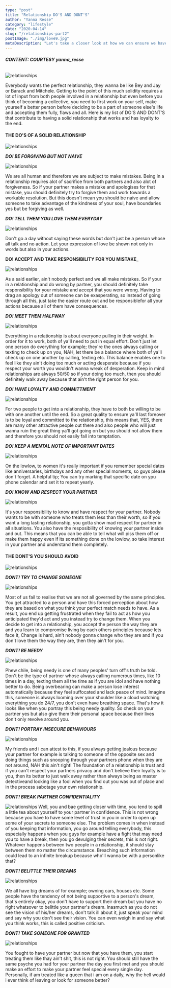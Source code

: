 ```yaml
---
type: "post"
title: "Relationship DO'S AND DONT'S"
author: "Yanna Resse"
category: "lifestyle"
date: "2020-04-14"
slug: "/relationships-part2"
postImage: "./img/love9.jpg"
metaDescription: "Let's take a closer look at how we can ensure we have a ride or die kinda relationship"
---
```


###### _**CONTENT: COURTESY yanna_resse**_

![relationships](./img/love1.jpg)

Everybody wants the perfect relationship, they wanna be like Bey and Jay or Barack and Mitchele. Getting to the point of this much solidity requires a lot of input from both people involved in a relationship but even before you think of becoming a collective, you need to first work on your self, make yourself a better person before deciding to be a part of someone else's life and accepting them fully, flaws and all. Here is my list of DO'S AND DONT'S that contribute to having a solid relationship that works and has loyalty to the end.

#### THE DO'S OF A SOLID RELATIONSHIP

![relationships](./img/love9.jpg)

_**DO! BE FORGIVING BUT NOT NAIVE**_

![relationships](./img/love3.jpg)

We are all human and therefore we are subject to make mistakes. Being in a relationship requires alot of sacrifice from both partners and also alot of forgiveness. So if your partner makes a mistake and apologises for that mistake, you should definitely try to forgive them and work towards a workable resolution. But this doesn't mean you should be naive and allow someone to take advantage of the kindness of your soul, have boundaries yes but be forgiving as well.

_**DO! TELL THEM YOU LOVE THEM EVERYDAY**_

![relationships](./img/love8.jpg)

Don't go a day without saying these words but don't just be a person whose all talk and no action. Let your expression of love be shown not only in words but also in your actions.

**DO! ACCEPT AND TAKE RESPONSIBILITY FOR YOU MISTAKE**\_

![relationships](./img/love5.jpg)

As a said earlier, ain't nobody perfect and we all make mistakes. So if your in a relationship and do wrong by partner, you should definitely take responsibility for your mistake and accept that you were wrong. Having to drag an apology out of someone can be exasperating, so instead of going through all this, just take the easier route out and be responsiblefor all your actions because all of them have consequences.

_**DO! MEET THEM HALFWAY**_

![relationships](./img/love4.jpg)

Everything in a relationship is about everyone pulling in their weight. In order for it to work, both of ya'll need to put in equal effort. Don't just let one person do everything for example; they're the ones always calling or texting to check up on you, NAH, let there be a balance where both of ya'll check up on one another by calling, texting etc. This balance enables one to feel like they ain't doing too much or acting desperate because if you respect your worth you wouldn't wanna wreak of desperation. Keep in mind relationships are always 50/50 so if your doing too much, then you should definitely walk away because that ain't the right person for you.

_**DO! HAVE LOYALTY AND COMMITTMENT**_

![relationships](./img/love6.jpg)

For two people to get into a relationship, they have to both be willing to be with one another until the end. So a great quality to ensure ya'll last foreover is to be loyal and committed to the relationship, this means that, YES, there are many other attractive people out there and also people who will just wanna ruin the great thing ya'll got going on but you should not allow them and therefore you should not easily fall into temptation.

_**DO! KEEP A MENTAL NOTE OF IMPORTANT DATES**_

![relationships](./img/couple2.jpg)

On the lowlow, to women it's really important if you remember special dates like anniversaries, birthdays and any other special moments, so guys please don't forget. A helpful tip; You can try marking that specific date on ypu phone calendar and set it to repeat yearly.

_**DO! KNOW AND RESPECT YOUR PARTNER**_

![relationships](./img/couple4.jpg)

It's your responsibility to know and have respect for your partner. Nobody wants to be with someone who treats them less than their worth, so if you want a long lasting relationship, you gotta show mad respect for partner in all situations. You also have the resposibility of knowing your partner inside and out. This means that you can be able to tell what will piss them off or make them happy even if its something done on the lowlow, so take interest in your partner and understand them completely.

#### THE DONT'S YOU SHOULD AVOID

![relationships](./img/heartbreak.jpg)

_**DONT! TRY TO CHANGE SOMEONE**_

![relationships](./img/fight4.jpg)

Most of us fail to realise that we are not all governed by the same principles. You get attracted to a person and have this forced perception about how they are based on what you think your perfect match needs to have. As a result, you end up getting frustrated when they fail to act as how you anticipated they'd act and you instead try to change them. When you decide to get into a relationship, you accept the person the way they are and you learn to compromise living by each others principles because lets face it, Change is hard, ain't nobody gonna change who they are and if you don't love them the way they are, then they ain't for you.

_**DONT! BE NEEDY**_

![relationships](./img/nottalking.jpg)

Phew chile, being needy is one of many peoples' turn off's truth be told. Don't be the type of partner whose always calling numerous times, like 10 times in a day, texting them all the time as if you are idol and have nothing better to do. Being overbearing can make a person lose interest automatically because they feel suffocated and lack peace of mind. Imagine this, someone is always looming over your shoulder like a cloud watching everything you do 24/7, you don't even have breathing space. That's how it looks like when you portray this being needy quality. So check on your partner yes but also give them their personal space because their lives don't only revolve around you.

_**DONT! PORTRAY INSECURE BEHAVIOURS**_

![relationships](./img/fight.jpg)

My friends and i can attest to this, if you always getting jealous because your partner for example is talking to someone of the opposite sex and doing things such as snooping through your partners phone when they are not around, NAH this ain't right! The foundation of a relationship is trust and if you can't respect your partners privacy and don't believe their loyalty is to you, then its better to just walk away rather than always being as master detectiveand looking like a fool when you find out you was out of place and in the process sabotage your own relationship.

_**DONT! BREAK PARTNER CONFIDENTIALITY**_

![relationships](./img/fight2.jpg)
Well, you and bae getting closer with time, you tend to spill a little tea about yourself to your partner in confidence. This is not wrong because you have to have some level of trust in you in order to open up some of your secrets to someone else. The problem comes in when instead of you keeping that information, you go around telling everybody, this especially happens when you guys for example have a fight that may need you to have a break, then you go devulging their secrets, this is not right. Whatever happens between two people in a relationship, it should stay between them no matter the circumstance. Breaching such information could lead to an infinite breakup because who'll wanna be with a personlike that?

_**DONT! BELITTLE THEIR DREAMS**_

![relationships](./img/dreams.jpg)

We all have big dreams of for example; owning cars, houses etc. Some people have the tendency of not being supportive to a person's dream, that's entirely okay, you don't have to support their dream but you have no right whatsover to belittle your partner's dream. Inasmuch as you do not see the vision of his/her dreams, don't talk ill about it, just speak your mind and say why you don't see their vision. You can even weigh in and say what you think works, this is called positive criticism.

_**DONT! TAKE SOMEONE FOR GRANTED**_

![relationships](./img/fight1.jpg)

You fought to have your partner but now that you have them, you start treating them like thay ain't shit, this is not right. You should still have the same psyche you had for your partner the day you first met and you should make an effort to make your partner feel special every single day. Personally, if am treated like a queen that i am on a daily, why the hell would i ever think of leaving or look for someone better?
